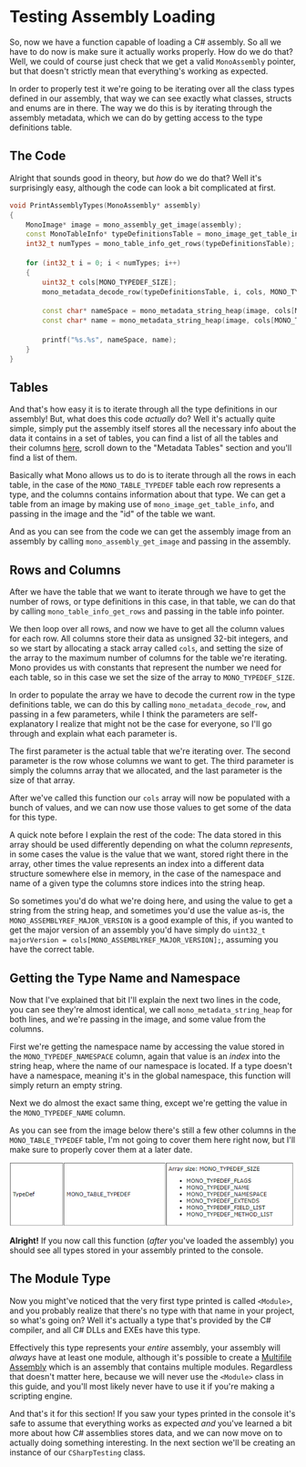 # Testing Assembly Loading
So, now we have a function capable of loading a C# assembly. So all we have to do now is make sure it actually works properly. How do we do that? Well, we could of course just check that we get a valid `MonoAssembly` pointer, but that doesn't strictly mean that everything's working as expected.

In order to properly test it we're going to be iterating over all the class types defined in our assembly, that way we can see exactly what classes, structs and enums are in there. The way we do this is by iterating through the assembly metadata, which we can do by getting access to the type definitions table.

## The Code
Alright that sounds good in theory, but *how* do we do that? Well it's surprisingly easy, although the code can look a bit complicated at first.

```cpp
void PrintAssemblyTypes(MonoAssembly* assembly)
{
    MonoImage* image = mono_assembly_get_image(assembly);
    const MonoTableInfo* typeDefinitionsTable = mono_image_get_table_info(image, MONO_TABLE_TYPEDEF);
    int32_t numTypes = mono_table_info_get_rows(typeDefinitionsTable);

    for (int32_t i = 0; i < numTypes; i++)
    {
        uint32_t cols[MONO_TYPEDEF_SIZE];
        mono_metadata_decode_row(typeDefinitionsTable, i, cols, MONO_TYPEDEF_SIZE);

        const char* nameSpace = mono_metadata_string_heap(image, cols[MONO_TYPEDEF_NAMESPACE]);
        const char* name = mono_metadata_string_heap(image, cols[MONO_TYPEDEF_NAME]);

        printf("%s.%s", nameSpace, name);
    }
}
```

## Tables
And that's how easy it is to iterate through all the type definitions in our assembly! But, what does this code *actually* do? Well it's actually quite simple, simply put the assembly itself stores all the necessary info about the data it contains in a set of tables, you can find a list of all the tables and their columns [here](http://docs.go-mono.com/?link=xhtml%3adeploy%2fmono-api-metadata.html), scroll down to the "Metadata Tables" section and you'll find a list of them.

Basically what Mono allows us to do is to iterate through all the rows in each table, in the case of the `MONO_TABLE_TYPEDEF` table each row represents a type, and the columns contains information about that type. We can get a table from an image by making use of `mono_image_get_table_info`, and passing in the image and the "id" of the table we want.

And as you can see from the code we can get the assembly image from an assembly by calling `mono_assembly_get_image` and passing in the assembly.

## Rows and Columns
After we have the table that we want to iterate through we have to get the number of rows, or type definitions in this case, in that table, we can do that by calling `mono_table_info_get_rows` and passing in the table info pointer.

We then loop over all rows, and now we have to get all the column values for each row. All columns store their data as unsigned 32-bit integers, and so we start by allocating a stack array called `cols`, and setting the size of the array to the maximum number of columns for the table we're iterating. Mono provides us with constants that represent the number we need for each table, so in this case we set the size of the array to `MONO_TYPEDEF_SIZE`.

In order to populate the array we have to decode the current row in the type definitions table, we can do this by calling `mono_metadata_decode_row`, and passing in a few parameters, while I think the parameters are self-explanatory I realize that might not be the case for everyone, so I'll go through and explain what each parameter is.

The first parameter is the actual table that we're iterating over. The second parameter is the row whose columns we want to get. The third parameter is simply the columns array that we allocated, and the last parameter is the size of that array.

After we've called this function our `cols` array will now be populated with a bunch of values, and we can now use those values to get some of the data for this type.

A quick note before I explain the rest of the code: The data stored in this array should be used differently depending on what the column *represents*, in some cases the value is the value that we want, stored right there in the array, other times the value represents an index into a different data structure somewhere else in memory, in the case of the namespace and name of a given type the columns store indices into the string heap.

So sometimes you'd do what we're doing here, and using the value to get a string from the string heap, and sometimes you'd use the value as-is, the `MONO_ASSEMBLYREF_MAJOR_VERSION` is a good example of this, if you wanted to get the major version of an assembly you'd have simply do `uint32_t majorVersion = cols[MONO_ASSEMBLYREF_MAJOR_VERSION];`, assuming you have the correct table.

## Getting the Type Name and Namespace
Now that I've explained that bit I'll explain the next two lines in the code, you can see they're almost identical, we call `mono_metadata_string_heap` for both lines, and we're passing in the image, and some value from the columns.

First we're getting the namespace name by accessing the value stored in the `MONO_TYPEDEF_NAMESPACE` column, again that value is an *index* into the string heap, where the name of our namespace is located. If a type doesn't have a namespace, meaning it's in the global namespace, this function will simply return an empty string.

Next we do almost the exact same thing, except we're getting the value in the `MONO_TYPEDEF_NAME` column.

As you can see from the image below there's still a few other columns in the `MONO_TABLE_TYPEDEF` table, I'm not going to cover them here right now, but I'll make sure to properly cover them at a later date.

![TypeDefColumns](/res/typedef-columns.jpg)

**Alright!** If you now call this function (*after* you've loaded the assembly) you should see all types stored in your assembly printed to the console.

## The Module Type
Now you might've noticed that the very first type printed is called `<Module>`, and you probably realize that there's no type with that name in your project, so what's going on? Well it's actually a type that's provided by the C# compiler, and all C# DLLs and EXEs have this type.

Effectively this type represents your *entire* assembly, your assembly will *always* have at least one module, although it's possible to create a [Multifile Assembly](https://docs.microsoft.com/en-us/dotnet/framework/app-domains/multifile-assemblies) which is an assembly that contains multiple modules. Regardless that doesn't matter here, because we will never use the `<Module>` class in this guide, and you'll most likely never have to use it if you're making a scripting engine.

And that's it for this section! If you saw your types printed in the console it's safe to assume that everything works as expected *and* you've learned a bit more about how C# assemblies stores data, and we can now move on to actually doing something interesting. In the next section we'll be creating an instance of our `CSharpTesting` class.